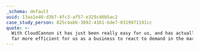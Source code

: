 ```yaml
---
_schema: default
uuid: 13aa1e40-d3b7-4fc3-af57-e329c46b5ac2
case_study_person: 825c4abb-3092-4161-bde7-0319971191cc
quote: >-
  With CloudCannon it has just been really easy for us, and has actually made it
  far more efficient for us as a business to react to demand in the market.
---
```

